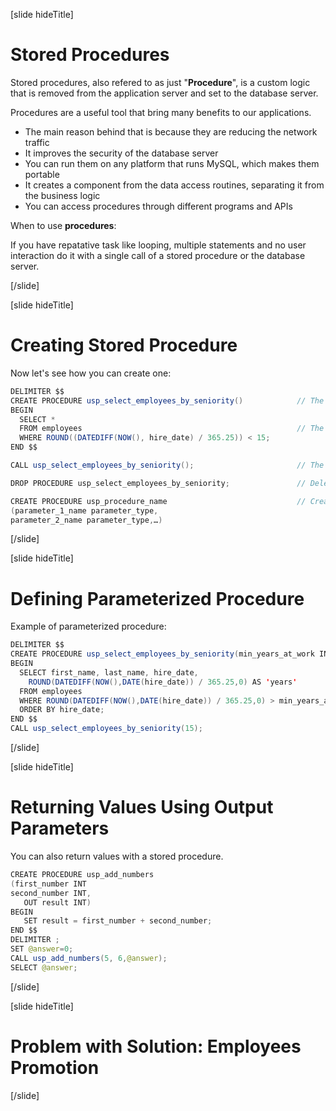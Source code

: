 [slide hideTitle]

# Stored Procedures

Stored procedures, also refered to as just "**Procedure**", is a custom logic that is removed from the application server and set to the database server.

Procedures are a useful tool that bring many benefits to our applications.
- The main reason behind that is because they are reducing the network traffic
- It improves the security of the database server
- You can run them on any platform that runs MySQL, which makes them portable
- It creates a component from the data access routines, separating it from the business logic
- You can access procedures through different programs and APIs

When to use **procedures**: 

If you have repatative task like looping, multiple statements and no user interaction do it with a single call of a stored procedure or the database server.

[/slide]

[slide hideTitle]

# Creating Stored Procedure

Now let's see how you can create one: 

```java
DELIMITER $$
CREATE PROCEDURE usp_select_employees_by_seniority()            // The name of the stored procedure
BEGIN
  SELECT * 
  FROM employees                                                // The logic of the stored procedure
  WHERE ROUND((DATEDIFF(NOW(), hire_date) / 365.25)) < 15;
END $$

CALL usp_select_employees_by_seniority();                       // The calling of a procedure

DROP PROCEDURE usp_select_employees_by_seniority;               // Deleting the procedure

CREATE PROCEDURE usp_procedure_name                             // Creating a parameterized procedure
(parameter_1_name parameter_type,
parameter_2_name parameter_type,…)
```

[/slide]

[slide hideTitle]

# Defining Parameterized Procedure

Example of parameterized procedure:

```java
DELIMITER $$
CREATE PROCEDURE usp_select_employees_by_seniority(min_years_at_work INT)               // Defining the name of the procedure and its parameters.
BEGIN
  SELECT first_name, last_name, hire_date,
    ROUND(DATEDIFF(NOW(),DATE(hire_date)) / 365.25,0) AS 'years'
  FROM employees
  WHERE ROUND(DATEDIFF(NOW(),DATE(hire_date)) / 365.25,0) > min_years_at_work           // Usage of parameters in the logic
  ORDER BY hire_date;
END $$
CALL usp_select_employees_by_seniority(15);
```

[/slide]

[slide hideTitle]

# Returning Values Using Output Parameters

You can also return values with a stored procedure.

```java
CREATE PROCEDURE usp_add_numbers
(first_number INT
second_number INT,
   OUT result INT)
BEGIN
   SET result = first_number + second_number;
END $$
DELIMITER ;
SET @answer=0;
CALL usp_add_numbers(5, 6,@answer);
SELECT @answer;
```
[/slide]

[slide hideTitle]

# Problem with Solution: Employees Promotion

[/slide]
